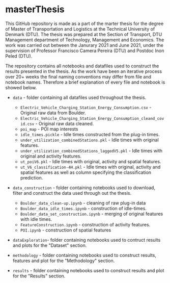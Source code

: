 # masterThesis

This GitHub repository is made as a part of the marter thesis for the degree of Master of Transportation and Logistics at the Technical University of Denmark (DTU). The thesis was prepared at the Section of Transport, DTU Management department of Technology, Management and Economics. The work was carried out between the Janurary 2021 and June 2021, under the supervision of Professor Francisco Camera Pereira (DTU) and Postdoc Inon Peled (DTU).

The repository contains all notebooks and datafiles used to construct the results presented in the thesis. As the work have been an iterative process over 20+ weeks the final naming conventions may differ from file and notebook names. Therefore a brief explanation of every file and notebook is showed below.

- `data` - folder containing all datafiles used throughout the thesis.
  - `Electric_Vehicle_Charging_Station_Energy_Consumption.csv` - Original raw data from Boulder.
  - `Electric_Vehicle_Charging_Station_Energy_Consumption_cleand_covid.csv` - Original raw data cleaned.
  - `poi_map` - POI map interests
  - `idle_times.pickle` - Idle times constructed from the plug-in times.
  - `under_utilization_combinedStations.pkl` - Idle times with original features.
  - `under_utilization_combinedStations_laggedV5.pkl` - Idle times with original and activity features.
  - `ut_poiV6.pkl` - Idle times with original, activity and spatial features.
  - `ut_V6_classification-4H.pkl` - Idle times with original, activity and spatial features as well as column specifying the classification prediction.
 
- `data_construction` - folder containing notebooks used to download, filter and construct the data used through out the thesis.
  - `Boulder_data_clean-up.ipynb` - cleaning of raw plug-in data
  - `Boulder_data_idle_times.ipynb` - construction of idle-times.
  - `Boulder_data_set_construction.ipynb` - merging of original features with idle times.
  - `FeatureConstruction.ipynb` - construction of activity features.
  - `POI.ipynb` - construction of spatial features

- `dataExploration`- folder containing notebooks used to contruct results and plots for the "Dataset" section.
- `methodology` - folder containing notebooks used to construct results, features and plot for the "Methodology" section.
- `results` - folder containing notebooks used to construct results and plot for the "Results" section.
